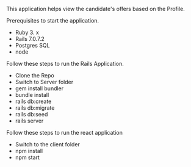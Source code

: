 
This application helps view the candidate's offers based on the Profile.

Prerequisites to start the application.
* Ruby 3. x
* Rails 7.0.7.2
* Postgres SQL
* node

Follow these steps to run the Rails Application.

* Clone the Repo
* Switch to Server folder
* gem install bundler
* bundle install
* rails db:create
* rails db:migrate
* rails db:seed
* rails server

Follow these steps to run the react application
* Switch to the client folder
*  npm install
*  npm start
 
